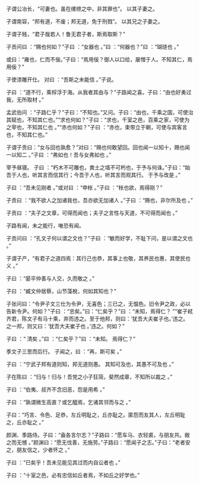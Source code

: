 子谓公冶长，“可妻也。虽在缧绁之中，非其罪也”。 以其子妻之。

子谓南容，“邦有道，不废；邦无道，免于刑戮”。 以其兄之子妻之。

子谓子贱，“君子哉若人！鲁无君子者，斯焉取斯？”

子贡问曰 ：“赐也何如？”子曰 ：“女器也 。”曰 ：“何器也？”曰 ：“瑚琏也 。”

或曰：“雍也，仁而不佞。”子曰：“焉用佞？御人以口给，屡憎于人。不知其仁，焉用佞？”

子使漆雕开仕。 对曰 ：“吾斯之未能信 。”子说。

子曰 ：“道不行，乘桴浮于海。从我者其由与？”子路闻之喜。子曰：“由也好勇过我，无所取材 。”

孟武伯问 ：“子路仁乎？”子曰：“不知也。”又问。子曰：“由也，千乘之国，可使治其赋也，不知其仁也。”“求也何如？”子曰：“求也，千室之邑，百乘之家，可使为之宰也，不知其仁也 。”“赤也何如？”子曰 ：“赤也，束带立于朝，可使与宾客言也，不知其仁也。”

子谓子贡曰：“女与回也孰愈？”对曰：“赐也何敢望回。回也闻一以知十，赐也闻一以知二 。”子曰 ：“弗如也！吾与女弗如也 。”

宰予昼寝。 子曰 ：“朽木不可雕也，粪土之墙不可杇也，于予与何诛。”子曰：“始吾于人也，听其言而信其行；今吾于人也，听其言而观其行。 于予与改是 。”

子曰 ：“吾未见刚者 。”或对曰 ：“申枨 。”子曰 ：“枨也欲，焉得刚？”

子贡曰 ：“我不欲人之加诸我也，吾亦欲无加诸人 。”子曰 ：“赐也，非尔所及也 。”

子贡曰 ：“夫子之文章，可得而闻也；夫子之言性与天道，不可得而闻也 。”

子路有闻，未之能行，唯恐有闻。

子贡问曰 ：“孔文子何以谓之文也？”子曰 ：“敏而好学，不耻下问，是以谓之文也 。”

子谓子产，“有君子之道四焉：其行己也恭，其事上也敬，其养民也惠，其使民也义 。”

子曰 ：“晏平仲善与人交，久而敬之 。”

子曰 ：“臧文仲居蔡，山节藻梲，何如其知也？”

子张问曰：“令尹子文三仕为令尹，无喜色；三已之，无愠色。旧令尹之政，必以告新令尹。何如？”子曰 ：“忠矣。”曰：“仁矣乎？”曰 ：“未知，焉得仁？ ”“崔子弒齐君，陈文子有马十乘，弃而违之。至于他邦，则曰：‘犹吾大夫崔子也。’违之。之一邦，则又曰：‘犹吾大夫崔子也 。’违之。何如？”

子曰 ：“ 清矣 。”曰 ：“仁矣乎？”曰 ：“未知。 焉得仁？”

季文子三思而后行。 子闻之，曰 ：“再，斯可矣 。”

子曰 ：“宁武子邦有道则知，邦无道则愚。 其知可及也，其愚不可及也 。”

子在陈曰 ：“归与！归与！吾党之小子狂简，斐然成章，不知所以裁之 。”

子曰 ：“伯夷、叔齐不念旧恶，怨是用希 。”

子曰 ：“孰谓微生高直？或乞醯焉，乞诸其邻而与之 。”

子曰：“巧言、令色、足恭，左丘明耻之，丘亦耻之。匿怨而友其人，左丘明耻之，丘亦耻之 。”

颜渊、季路侍。子曰：“盍各言尔志？”子路曰：“愿车马、衣轻裘，与朋友共。敝之而无憾 。”颜渊曰：“愿无伐善，无施劳。”子路曰：“愿闻子之志。”子曰：“老者安之，朋友信之，少者怀之 。”

子曰 ：“已矣乎！吾未见能见其过而内自讼者也 。”

子曰 ：“十室之邑，必有忠信如丘者焉，不如丘之好学也。”